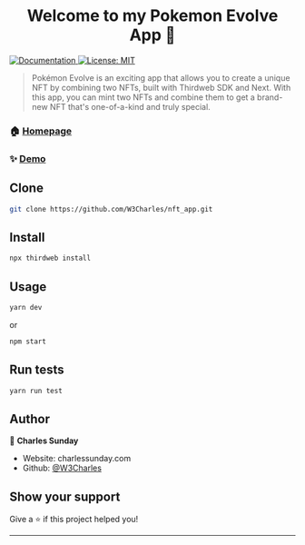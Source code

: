 <h1 align="center">Welcome to my Pokemon Evolve App 👋</h1>
<p>
  <a href="https://github.com/W3Charles/nft_app/blob/main/README.md" target="_blank">
    <img alt="Documentation" src="https://img.shields.io/badge/documentation-yes-brightgreen.svg" />
  </a>
  <a href="#" target="_blank">
    <img alt="License: MIT" src="https://img.shields.io/badge/License-MIT-yellow.svg" />
  </a>
</p>

> Pokémon Evolve is an exciting app that allows you to create a unique NFT by combining two NFTs, built with Thirdweb SDK and Next. With this app, you can mint two NFTs and combine them to get a brand-new NFT that's one-of-a-kind and truly special.

### 🏠 [Homepage](https://github.com/W3Charles/nft_app)

### ✨ [Demo](https://nft.charlessunday.com)

## Clone

```sh
git clone https://github.com/W3Charles/nft_app.git
```

## Install

```sh
npx thirdweb install
```

## Usage

```sh
yarn dev
```
or
```sh
npm start
```

## Run tests

```sh
yarn run test
```

## Author

👤 **Charles Sunday**

* Website: charlessunday.com
* Github: [@W3Charles](https://github.com/W3Charles)

## Show your support

Give a ⭐️ if this project helped you!

***
